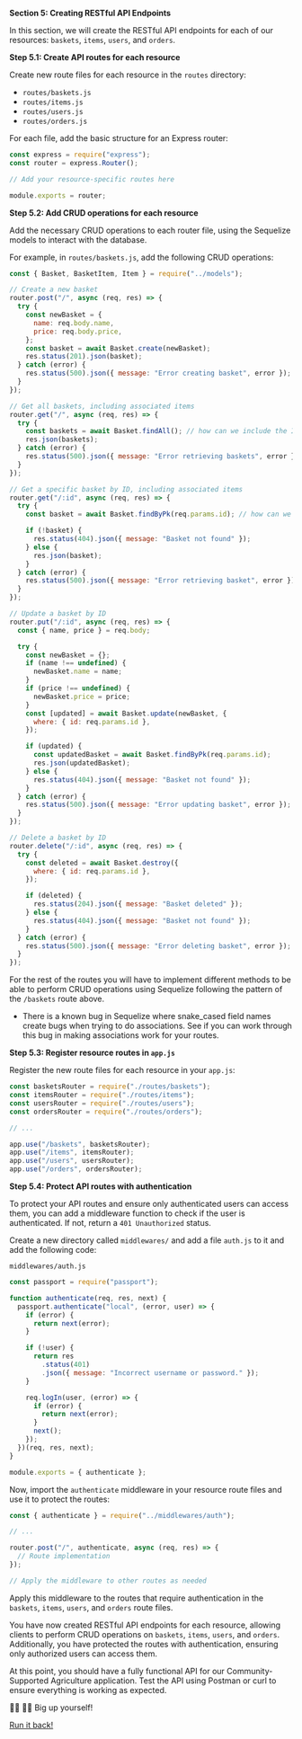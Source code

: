 **Section 5: Creating RESTful API Endpoints**

In this section, we will create the RESTful API endpoints for each of our resources: `baskets`, `items`, `users`, and `orders`.

**Step 5.1: Create API routes for each resource**

Create new route files for each resource in the `routes` directory:

- `routes/baskets.js`
- `routes/items.js`
- `routes/users.js`
- `routes/orders.js`

For each file, add the basic structure for an Express router:

```javascript
const express = require("express");
const router = express.Router();

// Add your resource-specific routes here

module.exports = router;
```

**Step 5.2: Add CRUD operations for each resource**

Add the necessary CRUD operations to each router file, using the Sequelize models to interact with the database.

For example, in `routes/baskets.js`, add the following CRUD operations:

```javascript
const { Basket, BasketItem, Item } = require("../models");

// Create a new basket
router.post("/", async (req, res) => {
  try {
    const newBasket = {
      name: req.body.name,
      price: req.body.price,
    };
    const basket = await Basket.create(newBasket);
    res.status(201).json(basket);
  } catch (error) {
    res.status(500).json({ message: "Error creating basket", error });
  }
});

// Get all baskets, including associated items
router.get("/", async (req, res) => {
  try {
    const baskets = await Basket.findAll(); // how can we include the ITEMS associated with the baskets in this response?
    res.json(baskets);
  } catch (error) {
    res.status(500).json({ message: "Error retrieving baskets", error });
  }
});

// Get a specific basket by ID, including associated items
router.get("/:id", async (req, res) => {
  try {
    const basket = await Basket.findByPk(req.params.id); // how can we include the ITEMS associated with the baskets in this response?

    if (!basket) {
      res.status(404).json({ message: "Basket not found" });
    } else {
      res.json(basket);
    }
  } catch (error) {
    res.status(500).json({ message: "Error retrieving basket", error });
  }
});

// Update a basket by ID
router.put("/:id", async (req, res) => {
  const { name, price } = req.body;

  try {
    const newBasket = {};
    if (name !== undefined) {
      newBasket.name = name;
    }
    if (price !== undefined) {
      newBasket.price = price;
    }
    const [updated] = await Basket.update(newBasket, {
      where: { id: req.params.id },
    });

    if (updated) {
      const updatedBasket = await Basket.findByPk(req.params.id);
      res.json(updatedBasket);
    } else {
      res.status(404).json({ message: "Basket not found" });
    }
  } catch (error) {
    res.status(500).json({ message: "Error updating basket", error });
  }
});

// Delete a basket by ID
router.delete("/:id", async (req, res) => {
  try {
    const deleted = await Basket.destroy({
      where: { id: req.params.id },
    });

    if (deleted) {
      res.status(204).json({ message: "Basket deleted" });
    } else {
      res.status(404).json({ message: "Basket not found" });
    }
  } catch (error) {
    res.status(500).json({ message: "Error deleting basket", error });
  }
});
```

For the rest of the routes you will have to implement different methods to be able to perform CRUD operations using Sequelize following the pattern of the `/baskets` route above.

- There is a known bug in Sequelize where snake_cased field names create bugs when trying to do associations. See if you can work through this bug in making associations work for your routes.

**Step 5.3: Register resource routes in `app.js`**

Register the new route files for each resource in your `app.js`:

```javascript
const basketsRouter = require("./routes/baskets");
const itemsRouter = require("./routes/items");
const usersRouter = require("./routes/users");
const ordersRouter = require("./routes/orders");

// ...

app.use("/baskets", basketsRouter);
app.use("/items", itemsRouter);
app.use("/users", usersRouter);
app.use("/orders", ordersRouter);
```

**Step 5.4: Protect API routes with authentication**

To protect your API routes and ensure only authenticated users can access them, you can add a middleware function to check if the user is authenticated. If not, return a `401 Unauthorized` status.

Create a new directory called `middlewares/` and add a file `auth.js` to it and add the following code:

`middlewares/auth.js`

```javascript
const passport = require("passport");

function authenticate(req, res, next) {
  passport.authenticate("local", (error, user) => {
    if (error) {
      return next(error);
    }

    if (!user) {
      return res
        .status(401)
        .json({ message: "Incorrect username or password." });
    }

    req.logIn(user, (error) => {
      if (error) {
        return next(error);
      }
      next();
    });
  })(req, res, next);
}

module.exports = { authenticate };
```

Now, import the `authenticate` middleware in your resource route files and use it to protect the routes:

```javascript
const { authenticate } = require("../middlewares/auth");

// ...

router.post("/", authenticate, async (req, res) => {
  // Route implementation
});

// Apply the middleware to other routes as needed
```

Apply this middleware to the routes that require authentication in the `baskets`, `items`, `users`, and `orders` route files.

You have now created RESTful API endpoints for each resource, allowing clients to perform CRUD operations on `baskets`, `items`, `users`, and `orders`. Additionally, you have protected the routes with authentication, ensuring only authorized users can access them.

At this point, you should have a fully functional API for our Community-Supported Agriculture application. Test the API using Postman or curl to ensure everything is working as expected.

🤜🏾 🤛🏾 Big up yourself!

[Run it back!](01-setup.md)
